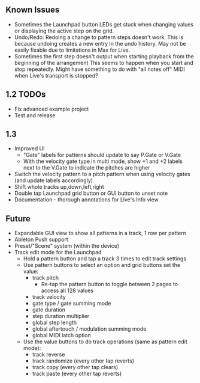 ## Known Issues
- Sometimes the Launchpad button LEDs get stuck when changing values or displaying the active step on the grid.
- Undo/Redo: Redoing a change to pattern steps doesn't work.
  This is because undoing creates a new entry in the undo history.
  May not be easily fixable due to limitations in Max for Live.
- Sometimes the first step doesn't output when starting playback from the beginning of the arrangement
  This seems to happen when you start and stop repeatedly. Might have something to do with "all notes off" MIDI when
  Live's transport is stopped?

## 1.2 TODOs
- Fix advanced example project
- Test and release

## 1.3
- Improved UI
  - "Gate" labels for patterns should update to say P.Gate or V.Gate
  - With the velocity gate type in multi mode, show +1 and +2 labels next to the V.Gate to indicate the pitches are higher
- Switch the velocity pattern to a pitch pattern when using velocity gates (and update labels accordingly)
- Shift whole tracks up,down,left,right
- Double tap Launchpad grid button or GUI button to unset note
- Documentation - thorough annotations for Live's Info view

## Future
- Expandable GUI view to show all patterns in a track, 1 row per pattern
- Ableton Push support
- Preset/"Scene" system (within the device)
- Track edit mode for the Launchpad
  - Hold a pattern button and tap a track 3 times to edit track settings
  - Use pattern buttons to select an option and grid buttons set the value:
    - track pitch
      - Re-tap the pattern button to toggle between 2 pages to access all 128 values
    - track velocity
    - gate type / gate summing mode
    - gate duration
    - step duration multiplier
    - global step length
    - global aftertouch / modulation summing mode
    - global MIDI latch option
  - Use the value buttons to do track operations (same as pattern edit mode):
    - track reverse
    - track randomize (every other tap reverts)
    - track copy (every other tap clears)
    - track paste  (every other tap reverts)
